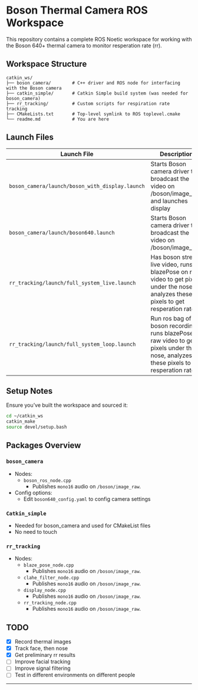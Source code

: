 
# Boson Thermal Camera ROS Workspace

This repository contains a complete ROS Noetic workspace for working with the Boson 640+ thermal camera to monitor resperation rate (rr).

## Workspace Structure
```
catkin_ws/
├── boson_camera/        # C++ driver and ROS node for interfacing with the Boson camera
├── catkin_simple/       # Catkin Simple build system (was needed for boson_camera)
├── rr_tracking/         # Custom scripts for respiration rate tracking
├── CMakeLists.txt       # Top-level symlink to ROS toplevel.cmake
└── readme.md            # You are here
```

## Launch Files
| Launch File | Description |
|-------------|-------------|
| `boson_camera/launch/boson_with_display.launch` | Starts Boson camera driver to broadcast the video on /boson/image_raw and launches display|
| `boson_camera/launch/boson640.launch` | Starts Boson camera driver to broadcast the video on /boson/image_raw|
| `rr_tracking/launch/full_system_live.launch` | Has boson stream live video, runs blazePose on raw video to get pixels under the nose, analyzes these pixels to get resperation rate |
| `rr_tracking/launch/full_system_loop.launch` | Run ros bag of old boson recording, runs blazePose on raw video to get pixels under the nose, analyzes these pixels to get resperation rate |

## Setup Notes

Ensure you’ve built the workspace and sourced it:

```bash
cd ~/catkin_ws
catkin_make
source devel/setup.bash
```

## Packages Overview

### `boson_camera`
- Nodes:
  - `boson_ros_node.cpp`
    - Publishes `mono16` audio on `/boson/image_raw`.
- Config options:  
    - Edit `boson640_config.yaml` to config camera settings

### `Catkin_simple`
- Needed for boson_camera and used for CMakeList files
- No need to touch

### `rr_tracking`
- Nodes:
  - `blaze_pose_node.cpp`
    - Publishes `mono16` audio on `/boson/image_raw`.
  - `clahe_filter_node.cpp`
    - Publishes `mono16` audio on `/boson/image_raw`.
  - `display_node.cpp`
    - Publishes `mono16` audio on `/boson/image_raw`.
  - `rr_tracking_node.cpp`
    - Publishes `mono16` audio on `/boson/image_raw`.

## TODO
- [x] Record thermal images
- [x] Track face, then nose
- [x] Get preliminary rr results
- [ ] Improve facial tracking
- [ ] Improve signal filtering
- [ ] Test in different environments on different people

---